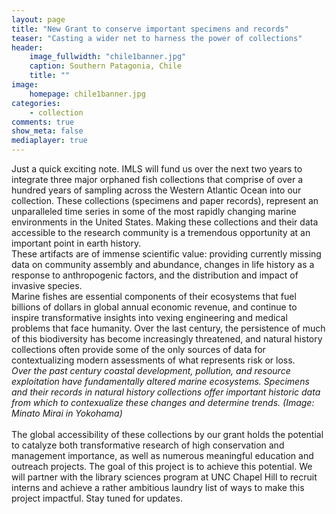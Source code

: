 ```yaml
---
layout: page
title: "New Grant to conserve important specimens and records"
teaser: "Casting a wider net to harness the power of collections"
header:
    image_fullwidth: "chile1banner.jpg"
    caption: Southern Patagonia, Chile 
    title: ""
image:
    homepage: chile1banner.jpg
categories:
    - collection
comments: true
show_meta: false
mediaplayer: true
---
```

 
Just a quick exciting note. IMLS will fund us over the next two years to integrate three major orphaned fish collections that comprise of over a hundred years of sampling across the Western Atlantic Ocean into our collection. These collections (specimens and paper records), represent an unparalleled time series in some of the most rapidly changing marine environments in the United States. Making these collections and their data accessible to the research community is a tremendous opportunity at an important point in earth history.
<br>
These artifacts are of immense scientific value: providing currently missing data on community assembly and abundance, changes in life history as a response to anthropogenic factors, and the distribution and impact of invasive species. 
<br>
Marine fishes are essential components of their ecosystems that fuel billions of dollars
in global annual economic revenue, and continue to inspire transformative insights into vexing engineering and medical problems that face humanity. Over the last century, the persistence of much of this biodiversity has become increasingly threatened, and natural history collections often provide some of the only sources of data for contextualizing modern assessments of what represents risk or loss.
<br>
<img class="b30" src="http://carolinafishes.github.io/images/Yokohama.jpg" alt=""><em>Over the past century coastal development, pollution, and resource exploitation have fundamentally altered marine ecosystems. Specimens and their records in natural history collections offer important historic data from which to contexualize these changes and determine trends. (Image: Minato Mirai in Yokohama) </em>
<br>
<br> The global accessibility of these collections by our grant holds the potential to catalyze both transformative research of high conservation and management importance, as well as numerous
meaningful education and outreach projects. The goal of this project is to achieve this potential. We will partner with the library sciences program at UNC Chapel Hill to recruit interns and achieve a rather ambitious laundry list of ways to make this project impactful. Stay tuned for updates.  


